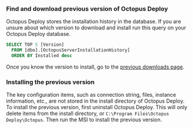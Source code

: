 ### Find and download previous version of Octopus Deploy

Octopus Deploy stores the installation history in the database.  If you are unsure about which version to download and install run this query on your Octopus Deploy database.

```SQL
SELECT TOP 5 [Version]
  FROM [dbo].[OctopusServerInstallationHistory]
  ORDER BY Installed desc
```

Once you know the version to install, go to the [previous downloads page](https://octopus.com/downloads/previous).  

### Installing the previous version

The key configuration items, such as connection string, files, instance information, etc., are not stored in the install directory of Octopus Deploy.  To install the previous version, first uninstall Octopus Deploy.  This will only delete items from the install directory, or `C:\Program Files\Octopus Deploy\Octopus`.  Then run the MSI to install the previous version.  